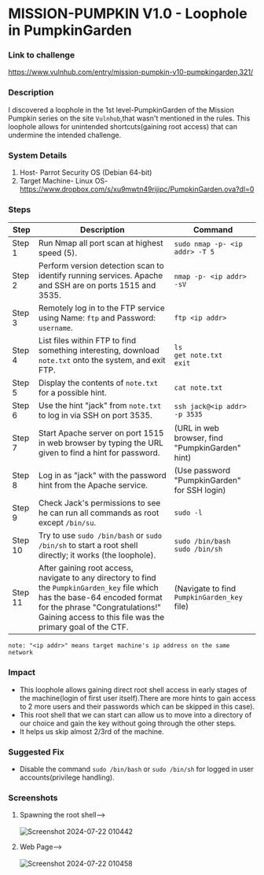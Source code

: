 # MISSION-PUMPKIN V1.0 - Loophole in PumpkinGarden 

### Link to challenge
https://www.vulnhub.com/entry/mission-pumpkin-v10-pumpkingarden,321/

### Description
I discovered a loophole in the 1st level-PumpkinGarden of the Mission Pumpkin series on the site `Vulnhub`,that wasn't mentioned in the rules. This loophole allows for unintended shortcuts(gaining root access) that can undermine the intended challenge.

### System Details
1. Host- Parrot Security OS (Debian 64-bit)
2. Target Machine- Linux OS- https://www.dropbox.com/s/xu9mwtn49rijipc/PumpkinGarden.ova?dl=0
   
### Steps 

| **Step** | **Description**                                                                                             | **Command**                                       |
|----------|-------------------------------------------------------------------------------------------------------------|---------------------------------------------------|
| Step 1   | Run Nmap all port scan at highest speed (5).                                                                | `sudo nmap -p- <ip addr> -T 5`                    |
| Step 2   | Perform version detection scan to identify running services. Apache and SSH are on ports 1515 and 3535.     | `nmap -p- <ip addr> -sV`                          |
| Step 3   | Remotely log in to the FTP service using Name: `ftp` and Password: `username`.                              | `ftp <ip addr>`                                   |
| Step 4   | List files within FTP to find something interesting, download `note.txt` onto the system, and exit FTP.     | `ls`<br>`get note.txt`<br>`exit`                  |
| Step 5   | Display the contents of `note.txt` for a possible hint.                                                     | `cat note.txt`                                    |
| Step 6   | Use the hint "jack" from `note.txt` to log in via SSH on port 3535.                                         | `ssh jack@<ip addr> -p 3535`                      |
| Step 7   | Start Apache server on port 1515 in web browser by typing the URL given to find a hint for password.        | (URL in web browser, find "PumpkinGarden" hint)   |
| Step 8   | Log in as "jack" with the password hint from the Apache service.                                            | (Use password "PumpkinGarden" for SSH login)      |
| Step 9   | Check Jack's permissions to see he can run all commands as root except `/bin/su`.                           | `sudo -l`                                         |
| Step 10  | Try to use `sudo /bin/bash` or `sudo /bin/sh` to start a root shell directly; it works (the loophole).      | `sudo /bin/bash`<br>`sudo /bin/sh`                |
| Step 11  | After gaining root access, navigate to any directory to find the `PumpkinGarden_key` file which has the base-64 encoded format for the phrase "Congratulations!" Gaining access to this file was the primary goal of the CTF. | (Navigate to find `PumpkinGarden_key` file)       |

`note: "<ip addr>" means target machine's ip address on the same network`

### Impact
- This loophole allows gaining direct root shell access in early stages of the machine(login of first user itself).There are more hints to gain access to 2 more users and their passwords which can be skipped in this case).
- This root shell that we can start can allow us to move into a directory of our choice and gain the key without going through the other steps.
- It helps us skip almost 2/3rd of the machine.

### Suggested Fix
- Disable the command `sudo /bin/bash` or `sudo /bin/sh` for logged in user accounts(privilege handling).

### Screenshots
1. Spawning the root shell--><br><br>
   ![Screenshot 2024-07-22 010442](https://github.com/user-attachments/assets/7cc5e2c6-3bd7-4bb4-88ce-15d2e70011ce)<br>

2.  Web Page--><br><br>
   ![Screenshot 2024-07-22 010458](https://github.com/user-attachments/assets/39a29393-5b8d-4c2a-938c-3b8e373df5c4)




